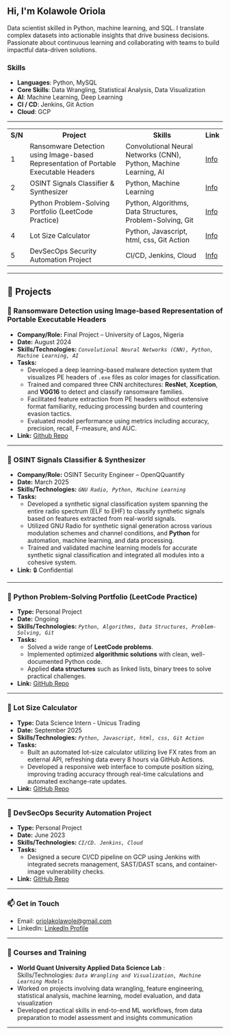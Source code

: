 ## Hi, I'm Kolawole Oriola

Data scientist skilled in Python, machine learning, and SQL. I translate complex datasets into actionable insights that drive business decisions. Passionate about continuous learning and collaborating with teams to build impactful data-driven solutions.

### Skills
- **Languages**: Python, MySQL
- **Core Skills**: Data Wrangling, Statistical Analysis, Data Visualization
- **AI**: Machine Learning, Deep Learning
- **CI / CD**: Jenkins, Git Action
- **Cloud**: GCP

---

<table>
  <tr><th>S/N</th><th>Project</th><th>Skills</th><th>Link</th></tr>
  <tr><td>1</td><td>Ransomware Detection using Image-based Representation of Portable Executable Headers</td><td>Convolutional Neural Networks (CNN), Python, Machine Learning, AI</td><td><a href="https://github.com/oriolakolawole/oriolakolawole/blob/main/README.md#-ransomware-detection-using-image-based-representation-of-portable-executable-headers">Info</td></tr>
  <tr><td>2</td><td>OSINT Signals Classifier & Synthesizer</td><td>Python, Machine Learning</td><td><a href="https://github.com/oriolakolawole#-osint-signals-classifier--synthesizer">Info</td></tr>
  <tr><td>3</td><td>Python Problem-Solving Portfolio (LeetCode Practice)</td><td>Python, Algorithms, Data Structures, Problem-Solving, Git</td><td><a href="https://github.com/oriolakolawole#-python-problem-solving-portfolio-leetcode-practice">Info</td></tr>
 <tr><td>4</td><td>Lot Size Calculator</td><td>Python, Javascript, html, css, Git Action</td><td><a href="https://github.com/oriolakolawole#-lot-size-calculator">Info</td></tr>
   <tr><td>5</td><td>DevSecOps Security Automation Project</td><td>CI/CD, Jenkins, Cloud</td><td><a href="https://github.com/oriolakolawole#-devsecops-security-automation-project">Info</td></tr>
</table>

---

## 📂 Projects  

### 🔹 Ransomware Detection using Image-based Representation of Portable Executable Headers  
- **Company/Role:** Final Project – University of Lagos, Nigeria  
- **Date:** August 2024  
- **Skills/Technologies:** *`Convolutional Neural Networks (CNN), Python, Machine Learning, AI`*
- **Tasks:**  
  - Developed a deep learning–based malware detection system that visualizes PE headers of `.exe` files as color images for classification.  
  - Trained and compared three CNN architectures: **ResNet**, **Xception**, and **VGG16** to detect and classify ransomware families.  
  - Facilitated feature extraction from PE headers without extensive format familiarity, reducing processing burden and countering evasion tactics.  
  - Evaluated model performance using metrics including accuracy, precision, recall, F-measure, and AUC.  
- **Link:** [Github Repo](https://github.com/oriolakolawole/Ransomware-and-Goodware-PE-Header-Dataset.git)

---

### 🔹 OSINT Signals Classifier & Synthesizer  
- **Company/Role:** OSINT Security Engineer – OpenQQuantify  
- **Date:** March 2025  
- **Skills/Technologies:** *`GNU Radio, Python, Machine Learning`*
- **Tasks:**  
  - Developed a synthetic signal classification system spanning the entire radio spectrum (ELF to EHF) to classify synthetic signals based on features extracted from real-world signals.  
  - Utilized GNU Radio for synthetic signal generation across various modulation schemes and channel conditions, and **Python** for automation, machine learning, and data processing.  
  - Trained and validated machine learning models for accurate synthetic signal classification and integrated all modules into a cohesive system.  
- **Link:** 🔒 Confidential   

---
### 🔹 Python Problem-Solving Portfolio (LeetCode Practice)  
- **Type:** Personal Project  
- **Date:** Ongoing  
- **Skills/Technologies:** *`Python, Algorithms, Data Structures, Problem-Solving, Git`*
- **Tasks:**  
  - Solved a wide range of **LeetCode problems**.  
  - Implemented optimized **algorithmic solutions** with clean, well-documented Python code.  
  - Applied **data structures** such as linked lists, binary trees to solve practical challenges.   
- **Link:** [GitHub Repo](https://github.com/oriolakolawole/leetcode-solutions.git)  

---

### 🔹 Lot Size Calculator  
- **Type:** Data Science Intern - Unicus Trading  
- **Date:** September 2025  
- **Skills/Technologies:** *`Python, Javascript, html, css, Git Action`*
- **Tasks:**  
  - Built an automated lot-size calculator utilizing live FX rates from an external API, refreshing data every 8 hours via GitHub Actions.  
  - Developed a responsive web interface to compute position sizing, improving trading accuracy through real-time calculations and automated exchange-rate updates.    
- **Link:** [GitHub Repo](https://github.com/oriolakolawole/lotsizeCal.git)  

---

### 🔹 DevSecOps Security Automation Project 
- **Type:** Personal Project  
- **Date:** June 2023  
- **Skills/Technologies:** *`CI/CD. Jenkins, Cloud`*
- **Tasks:**  
  - Designed a secure CI/CD pipeline on GCP using Jenkins with integrated secrets management, SAST/DAST scans, and container-image vulnerability checks.  
- **Link:** [GitHub Repo](https://github.com/oriolakolawole/IntegratingDevSecOps.git)  

---



### 📫 Get in Touch
- Email: oriolakolawole@gmail.com
- LinkedIn: [LinkedIn Profile](https://www.linkedin.com/in/oriolakolawole/)
---

### 📝 Courses and Training
- **World Quant University Applied Data Science Lab** :   
  Skills/Technologies: *`Data Wrangling and Visualization, Machine Learning Models`*  
- Worked on projects involving data wrangling, feature engineering, statistical analysis, machine learning, model evaluation, and data visualization
- Developed practical skills in end-to-end ML workflows, from data preparation to model assessment and insights communication  

---
